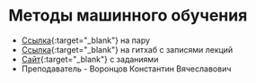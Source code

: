 # Методы машинного обучения

* [Ссылка](https://us02web.zoom.us/j/85116927255?pwd=WnZqc0tBNCtobGorUUdub3BxRHVjUT09){:target="_blank"} на пару
* [Ссылка](https://github.com/MSU-ML-COURSE/ML-COURSE-21-22){:target="_blank"} на гитхаб с записями лекций
* [Сайт](https://cv-gml.ru){:target="_blank"} с заданиями
* Преподаватель - Воронцов Константин Вячеславович